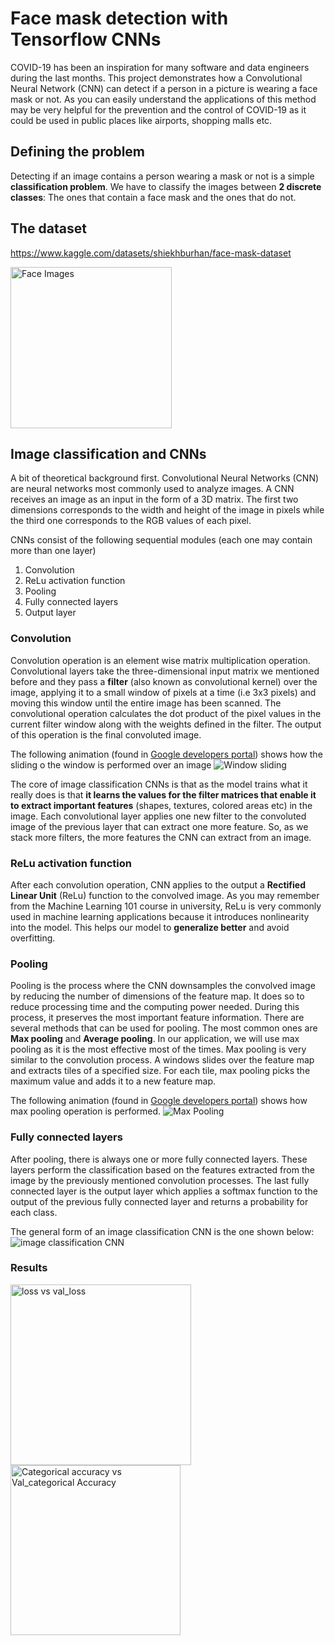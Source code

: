 # Face mask detection with Tensorflow CNNs

COVID-19 has been an inspiration for many software and data engineers during the last months.
This project demonstrates how a Convolutional Neural Network (CNN) can detect if a person in a picture is wearing a face mask or not.
As you can easily understand the applications of this method may be very helpful for the prevention and the control of COVID-19 as it could be used in public places like airports, shopping malls etc.

## Defining the problem
Detecting if an image contains a person wearing a mask or not is a simple **classification problem**.
We have to classify the images between **2 discrete classes**: The ones that contain a face mask and the ones that do not.

## The dataset
https://www.kaggle.com/datasets/shiekhburhan/face-mask-dataset

<img width="258" alt="Face Images" src="https://github.com/ranodeepbanerjee/DL-Simplified/assets/63450189/e574ae40-6780-48fb-843d-43d835d2b12e">


## Image classification and CNNs
A bit of theoretical background first.
Convolutional Neural Networks (CNN) are neural networks most commonly used to analyze images.
A CNN receives an image as an input in the form of a 3D matrix. The first two dimensions corresponds to the width and height of the image in pixels while the third one corresponds to the RGB values of each pixel. 

CNNs consist of the following sequential modules (each one may contain more than one layer)

1. Convolution
2. ReLu activation function
3. Pooling
4. Fully connected layers
5. Output layer

### Convolution
Convolution operation is an element wise matrix multiplication operation.
Convolutional layers take the three-dimensional input matrix we mentioned before and they pass a **filter** (also known as convolutional kernel) over the image, applying it to a small window of pixels at a time (i.e 3x3 pixels) and moving this window until the entire image has been scanned. The convolutional operation calculates the dot product of the pixel values in the current filter window along with the weights defined in the filter. The output of this operation is the final convoluted image.

The following animation (found in [Google developers portal](https://developers.google.com/machine-learning/practica/image-classification/convolutional-neural-networks)) shows how the sliding o the window is performed over an image
![Window sliding](https://developers.google.com/machine-learning/practica/image-classification/images/convolution_overview.gif)

The core of image classification CNNs is that as the model trains what it really does is that **it learns the values for the filter matrices that enable it to extract important features** (shapes, textures, colored areas etc) in the image. Each convolutional layer applies one new filter to the convoluted image of the previous layer that can extract one more feature. So, as we stack more filters, the more features the CNN can extract from an image. 

### ReLu activation function
After each convolution operation, CNN applies to the output a **Rectified Linear Unit** (ReLu) function to the convolved image. 
As you may remember from the Machine Learning 101 course in university, ReLu is very commonly used in machine learning applications because it introduces nonlinearity into the model. This helps our model to **generalize better** and avoid overfitting.

### Pooling 
Pooling is the process where the CNN downsamples the convolved image by reducing the number of dimensions of the feature map.
It does so to reduce processing time and the computing power needed.
During this process, it preserves the most important feature information. There are several methods that can be used for pooling. The most common ones are **Max pooling** and **Average pooling**.
In our application, we will use max pooling as it is the most effective most of the times.
Max pooling is very similar to the convolution process. A windows slides over the feature map and extracts tiles of a specified size. For each tile, max pooling picks the maximum value and adds it to a new feature map.

The following animation (found in [Google developers portal](https://developers.google.com/machine-learning/practica/image-classification/convolutional-neural-networks)) shows how max pooling operation is performed.
![Max Pooling](https://developers.google.com/machine-learning/practica/image-classification/images/maxpool_animation.gif)

### Fully connected layers
After pooling, there is always one or more fully connected layers. These layers perform the classification based on the features extracted from the image by the previously mentioned convolution processes. The last fully connected layer is the output layer which applies a softmax function to the output of the previous fully connected layer and returns a probability for each class.

The general form of an image classification CNN is the one shown below:
![image classification CNN](https://dev-to-uploads.s3.amazonaws.com/i/f3qp9loy9io16d3x5sjm.png)


### Results
<img width="289" alt="loss vs val_loss" src="https://github.com/ranodeepbanerjee/DL-Simplified/assets/63450189/0fb59d1d-5d62-4c34-b44b-be06a001b862">

<img width="272" alt="Categorical accuracy vs Val_categorical Accuracy" src="https://github.com/ranodeepbanerjee/DL-Simplified/assets/63450189/cdd13ae8-877d-44c2-894f-06763883f668">

